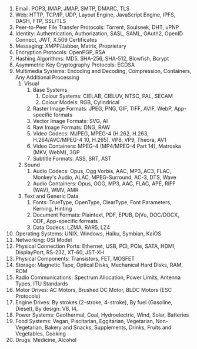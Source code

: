 1. Email: POP3, IMAP, JMAP, SMTP, DMARC, TLS
2. Web: HTTP, TCP/IP, UDP, Layout Engine, JavaScript Engine, IPFS, DASH, FTP, SSL/TLS
3. Peer-to-Peer File Transfer Protocols: Torrent, Soulseek, DHT, uPNP
5. Identity: Authentication, Authorization, SASL, SAML, OAuth2, OpenID Connect, JWT, X.509 Certificates
6. Messaging: XMPP/Jabber, Matrix, Proprietary
7. Encryption Protocols: OpenPGP, RSA
8. Hashing Algorithms: MD5, SHA-256, SHA-512, Blowfish, Bcrypt
9. Asymmetric Key Cryptography Protocols: ECDSA
10. Multimedia Systems: Encoding and Decoding, Compression, Containers, Any Additional Processing
	1. Visual
		1. Base Systems
			1. Colour Systems: CIELAB, CIELUV, NTSC, PAL, SECAM
			2. Colour Models: RGB, Cylindrical
		2. Raster Image Formats: JPEG, PNG, GIF, TIFF, AVIF, WebP, App-specific formats
		3. Vector Image Formats: SVG, AI
		4. Raw Image Formats: DNG, RAW
		5. Video Codecs: MJPEG, MPEG-4 (H.262, H.263, H.264/AVC/MPEG-4 10, H.265), VP8, VP9, Theora, AV1
		6. Video Containers: MPEG-4 (MP4/MPEG-4 Part 14), Matroska (MKV, WebM), 3GP
		7. Subtitle Formats: ASS, SRT, AST
	3. Sound
		1. Audio Codecs: Opus, Ogg Vorbis, AAC, MP3, AC3, FLAC, Monkey's Audio, ALAC, MPEG-Surround, AC-3, DTS, Wave
		2. Audio Containers: Opus, OGG, MP3, AAC, FLAC, APE, RIFF (WAV), WMV, AMR
	4. Text and Generic Data
		1. Fonts: TrueType, OpenType, ClearType, Font Parameters, Kerning, Hinting
		2. Document Formats: Plaintext, PDF, EPUB, DjVu, DOC/DOCX, ODF, App-specific formats
		3. Data Codecs: LZMA, RAR5, LZ4
11. Operating Systems: UNIX, Windows, Haiku, Symbian, KaiOS
12. Networking: OSI Model
13. Physical Connection Ports: Ethernet, USB, PCI, PCIe, SATA, HDMI, DisplayPort, RS-232, XT-60, JST-XH
14. Physical Components: Transistors, FET, MOSFET
15. Storage: Magnetic Tape, Optical Disks, Mechanical Hard Disks, RAM, ROM
16. Radio Communications: Spectrum Allocation, Power Limits, Antenna Types, ITU Standards
17. Motor Drives: AC Motors, Brushed DC Motor, BLDC Motors (ESC Protocols)
18. Engine Drives: By strokes (2-stroke, 4-stroke), By fuel (Gasoline, Diesel), By design: V8, I4, 
19. Power Systems: Geothermal, Coal, Hydroelectric, Wind, Solar, Batteries
20. Food Systems: Vegan, Piscitarian, Eggitarian, Vegetarian, Non-Vegetarian, Bakery and Snacks, Supplements, Drinks, Fruits and Vegetables, Cooking
21. Drugs: Medicine, Alcohol